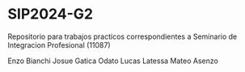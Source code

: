 # SIP2024-G2
Repositorio para trabajos practicos correspondientes a Seminario de Integracion Profesional (11087)

Enzo Bianchi
Josue Gatica Odato
Lucas Latessa
Mateo Asenzo
